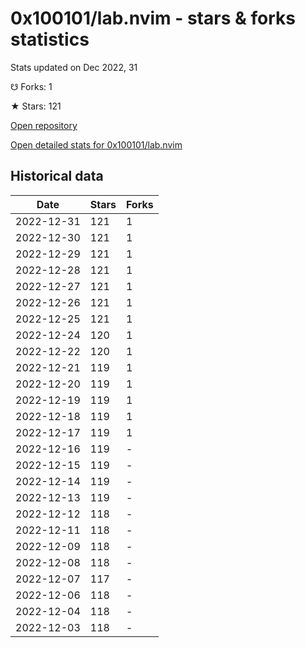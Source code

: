 # 0x100101/lab.nvim - stars & forks statistics

Stats updated on Dec 2022, 31

☋ Forks: 1

★ Stars: 121

[Open repository](https://github.com/0x100101/lab.nvim)

[Open detailed stats for 0x100101/lab.nvim](https://reviewgithub.com/rep/0x100101/lab.nvim)

## Historical data
| Date | Stars | Forks |
|------|-------|-------|
| 2022-12-31 | 121 | 1 | 
| 2022-12-30 | 121 | 1 | 
| 2022-12-29 | 121 | 1 | 
| 2022-12-28 | 121 | 1 | 
| 2022-12-27 | 121 | 1 | 
| 2022-12-26 | 121 | 1 | 
| 2022-12-25 | 121 | 1 | 
| 2022-12-24 | 120 | 1 | 
| 2022-12-22 | 120 | 1 | 
| 2022-12-21 | 119 | 1 | 
| 2022-12-20 | 119 | 1 | 
| 2022-12-19 | 119 | 1 | 
| 2022-12-18 | 119 | 1 | 
| 2022-12-17 | 119 | 1 | 
| 2022-12-16 | 119 | - | 
| 2022-12-15 | 119 | - | 
| 2022-12-14 | 119 | - | 
| 2022-12-13 | 119 | - | 
| 2022-12-12 | 118 | - | 
| 2022-12-11 | 118 | - | 
| 2022-12-09 | 118 | - | 
| 2022-12-08 | 118 | - | 
| 2022-12-07 | 117 | - | 
| 2022-12-06 | 118 | - | 
| 2022-12-04 | 118 | - | 
| 2022-12-03 | 118 | - | 

